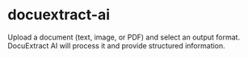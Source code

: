 # docuextract-ai
Upload a document (text, image, or PDF) and select an output format. DocuExtract AI will process it and provide structured information.
